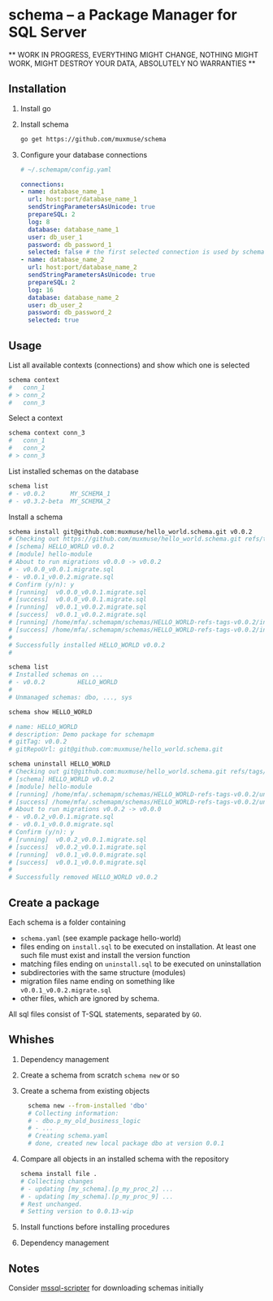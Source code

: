 # schema – a Package Manager for SQL Server

** WORK IN PROGRESS, EVERYTHING MIGHT CHANGE, NOTHING MIGHT WORK, MIGHT DESTROY YOUR DATA, ABSOLUTELY NO WARRANTIES **

## Installation

1. Install go

2. Install schema
    ``` bash
    go get https://github.com/muxmuse/schema
    ```
3. Configure your database connections
    ``` yaml
    # ~/.schemapm/config.yaml

    connections:
    - name: database_name_1
      url: host:port/database_name_1
      sendStringParametersAsUnicode: true
      prepareSQL: 2
      log: 8
      database: database_name_1
      user: db_user_1
      password: db_password_1
      selected: false # the first selected connection is used by schema
    - name: database_name_2
      url: host:port/database_name_2
      sendStringParametersAsUnicode: true
      prepareSQL: 2
      log: 16
      database: database_name_2
      user: db_user_2
      password: db_password_2
      selected: true
    ```

## Usage

List all available contexts (connections) and show which one is selected
``` bash
schema context
#   conn_1
# > conn_2
#   conn_3
```

Select a context
``` bash
schema context conn_3
#   conn_1
#   conn_2
# > conn_3
```

List installed schemas on the database
``` bash
schema list
# - v0.0.2       MY_SCHEMA_1
# - v0.3.2-beta  MY_SCHEMA_2
```

Install a schema
``` bash
schema install git@github.com:muxmuse/hello_world.schema.git v0.0.2
# Checking out https://github.com/muxmuse/hello_world.schema.git refs/tags/v0.0.2
# [schema] HELLO_WORLD v0.0.2
# [module] hello-module
# About to run migrations v0.0.0 -> v0.0.2
# - v0.0.0_v0.0.1.migrate.sql
# - v0.0.1_v0.0.2.migrate.sql
# Confirm (y/n): y
# [running]  v0.0.0_v0.0.1.migrate.sql
# [success]  v0.0.0_v0.0.1.migrate.sql
# [running]  v0.0.1_v0.0.2.migrate.sql
# [success]  v0.0.1_v0.0.2.migrate.sql
# [running] /home/mfa/.schemapm/schemas/HELLO_WORLD-refs-tags-v0.0.2/install.sql
# [success] /home/mfa/.schemapm/schemas/HELLO_WORLD-refs-tags-v0.0.2/install.sql
# 
# Successfully installed HELLO_WORLD v0.0.2
# 

schema list
# Installed schemas on ...
# - v0.0.2         HELLO_WORLD
# 
# Unmanaged schemas: dbo, ..., sys

schema show HELLO_WORLD

# name: HELLO_WORLD
# description: Demo package for schemapm
# gitTag: v0.0.2
# gitRepoUrl: git@github.com:muxmuse/hello_world.schema.git

schema uninstall HELLO_WORLD
# Checking out git@github.com:muxmuse/hello_world.schema.git refs/tags/v0.0.2
# [schema] HELLO_WORLD v0.0.2
# [module] hello-module
# [running] /home/mfa/.schemapm/schemas/HELLO_WORLD-refs-tags-v0.0.2/uninstall.sql
# [success] /home/mfa/.schemapm/schemas/HELLO_WORLD-refs-tags-v0.0.2/uninstall.sql
# About to run migrations v0.0.2 -> v0.0.0
# - v0.0.2_v0.0.1.migrate.sql
# - v0.0.1_v0.0.0.migrate.sql
# Confirm (y/n): y
# [running]  v0.0.2_v0.0.1.migrate.sql
# [success]  v0.0.2_v0.0.1.migrate.sql
# [running]  v0.0.1_v0.0.0.migrate.sql
# [success]  v0.0.1_v0.0.0.migrate.sql
# 
# Successfully removed HELLO_WORLD v0.0.2
```

## Create a package
Each schema is a folder containing 
- `schema.yaml` (see example package hello-world)
- files ending on `install.sql` to be executed on installation. At least one such file must exist and install the version function
- matching files ending on `uninstall.sql` to be executed on uninstallation
- subdirectories with the same structure (modules)
- migration files name ending on something like `v0.0.1_v0.0.2.migrate.sql`
- other files, which are ignored by schema.

All sql files consist of T-SQL statements, separated by `GO`.

## Whishes
1. Dependency management
2. Create a schema from scratch `schema new` or so
3. Create a schema from existing objects
    ``` bash
      schema new --from-installed 'dbo'
      # Collecting information:
      # - dbo.p_my_old_business_logic
      # - ...
      # Creating schema.yaml
      # done, created new local package dbo at version 0.0.1
      ```
4. Compare all objects in an installed schema with the repository
    ``` bash
    schema install file .
    # Collecting changes
    # - updating [my_schema].[p_my_proc_2] ...
    # - updating [my_schema].[p_my_proc_9] ...
    # Rest unchanged.
    # Setting version to 0.0.13-wip
    ```


5. Install functions before installing procedures

6. Dependency management

## Notes

Consider [mssql-scripter](https://github.com/microsoft/mssql-scripter/blob/dev/doc/installation_guide.md#linux-installation) for downloading schemas initially
